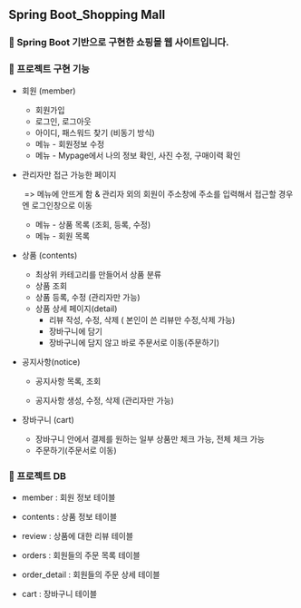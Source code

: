 ## Spring Boot_Shopping Mall



### **🎯 Spring Boot 기반으로 구현한 쇼핑몰 웹 사이트입니다.**





### 📜 프로젝트 구현 기능

- 회원 (member)
  - 회원가입
  - 로그인, 로그아웃
  - 아이디, 패스워드 찾기 (비동기 방식)
  - 메뉴 - 회원정보 수정
  - 메뉴 - Mypage에서 나의 정보 확인, 사진 수정, 구매이력 확인

  

- 관리자만 접근 가능한 페이지

  ​	=> 메뉴에 안뜨게 함 & 관리자 외의 회원이 주소창에 주소를 입력해서 접근할 경우엔 로그인창으로 이동

  - 메뉴 - 상품 목록 (조회, 등록, 수정)
  - 메뉴 - 회원 목록



- 상품 (contents)
  - 최상위 카테고리를 만들어서 상품 분류
  - 상품 조회
  - 상품 등록, 수정 (관리자만 가능)
  - 상품 상세 페이지(detail)
    - 리뷰 작성, 수정, 삭제 ( 본인이 쓴 리뷰만 수정,삭제 가능)
    - 장바구니에 담기
    - 장바구니에 담지 않고 바로 주문서로 이동(주문하기)



- 공지사항(notice)

  - 공지사항 목록, 조회

  - 공지사항 생성, 수정, 삭제 (관리자만 가능)

    

- 장바구니 (cart)

  - 장바구니 안에서 결제를 원하는 일부 상품만 체크 가능, 전체 체크 가능
  - 주문하기(주문서로 이동)




### 📜 프로젝트 DB

- member : 회원 정보 테이블
- contents : 상품 정보 테이블 
- review : 상품에 대한 리뷰 테이블
- orders : 회원들의 주문 목록 테이블
- order_detail : 회원들의 주문 상세 테이블

- cart : 장바구니 테이블
